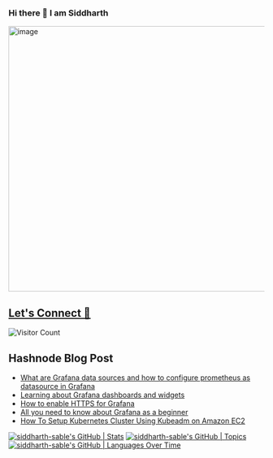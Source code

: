 ### Hi there 👋 I am Siddharth


<img width="523" alt="image" src="https://user-images.githubusercontent.com/66620788/180738137-1a34f8b5-1235-492b-996e-b8236b28294b.png">

## [Let's Connect 🚀](https://sidsabale.com)
![Visitor Count](https://profile-counter.glitch.me/siddharth-sable/count.svg)

## Hashnode Blog Post
<!-- HASHNODE:START -->
- [What are Grafana data sources and how to configure prometheus as datasource in Grafana](https://siddo.hashnode.dev/grafana-data-sources-and-how-to-configure-prometheus-as-datasource-in-grafana)
- [Learning about Grafana dashboards and widgets](https://siddo.hashnode.dev/learning-about-grafana-dashboards-and-widgets)
- [How to enable HTTPS for Grafana](https://siddo.hashnode.dev/how-to-enable-https-for-grafana)
- [All you need to know about Grafana as a beginner](https://siddo.hashnode.dev/grafana)
- [How To Setup Kubernetes Cluster Using Kubeadm on Amazon EC2](https://siddo.hashnode.dev/kubeadm-on-ec2)
<!-- HASHNODE:END -->

[![siddharth-sable's GitHub | Stats](https://stats.quine.sh/siddharth-sable/github?theme=dark)](https://quine.sh?utm_source=widgets&utm_campaign=siddharth-sable)
[![siddharth-sable's GitHub | Topics](https://stats.quine.sh/siddharth-sable/topics-over-time?theme=dark)](https://quine.sh?utm_source=widgets&utm_campaign=siddharth-sable)
[![siddharth-sable's GitHub | Languages Over Time](https://stats.quine.sh/siddharth-sable/languages-over-time?theme=dark)](https://quine.sh?utm_source=widgets&utm_campaign=siddharth-sable)
